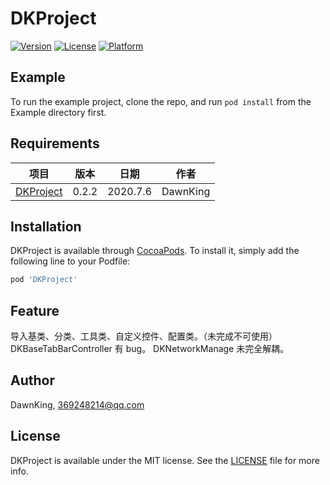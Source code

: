 # DKProject

[![Version](https://img.shields.io/cocoapods/v/DKProject.svg?style=flat)](https://cocoapods.org/pods/DKProject)
[![License](https://img.shields.io/cocoapods/l/DKProject.svg?style=flat)](https://cocoapods.org/pods/DKProject)
[![Platform](https://img.shields.io/cocoapods/p/DKProject.svg?style=flat)](https://cocoapods.org/pods/DKProject)

## Example

To run the example project, clone the repo, and run `pod install` from the Example directory first.

## Requirements

项目 | 版本 | 日期 | 作者
:-: | :-: | :-: | :-:
[DKProject](https://github.com/CoderDawnKing/DKProject.git) | 0.2.2 | 2020.7.6 | DawnKing

## Installation

DKProject is available through [CocoaPods](https://cocoapods.org/pods/DKProject). To install
it, simply add the following line to your Podfile:

```ruby
pod 'DKProject'
```

## Feature
导入基类、分类、工具类、自定义控件、配置类。（未完成不可使用）
DKBaseTabBarController 有 bug。
DKNetworkManage 未完全解耦。

## Author

DawnKing, 369248214@qq.com

## License

DKProject is available under the MIT license. See the [LICENSE](https://github.com/CoderDawnKing/DKProject/blob/master/LICENSE) file for more info.
